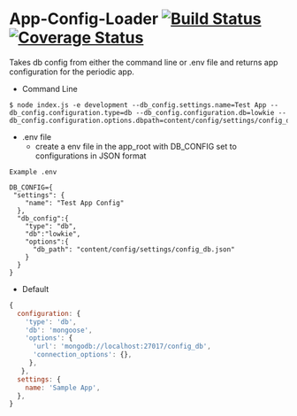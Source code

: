 # App-Config-Loader [![Build Status](https://travis-ci.com/digifi-io/app-config-loader.svg?token=1owHdFhQpzdjTsye6Ykz&branch=master)](https://travis-ci.com/digifi-io/app-config-loader) [![Coverage Status](https://coveralls.io/repos/github/digifi-io/app-config-loader/badge.svg?branch=master&t=5DBAAg)](https://coveralls.io/github/digifi-io/app-config-loader?branch=master)
Takes db config from either the command line or .env file and returns app configuration for the periodic app.
* Command Line
```
$ node index.js -e development --db_config.settings.name=Test App --db_config.configuration.type=db --db_config.configuration.db=lowkie --db_config.configuration.options.dbpath=content/config/settings/config_db.json
```
* .env file
  * create a env file in the app_root with DB_CONFIG set to configurations in JSON format
```
Example .env

DB_CONFIG={
 "settings": {
    "name": "Test App Config"
  }, 
  "db_config":{
    "type": "db", 
    "db":"lowkie", 
    "options":{
      "db_path": "content/config/settings/config_db.json"
    }
  }
}

```
* Default
``` javascript 
{
  configuration: {
    'type': 'db',
    'db': 'mongoose',
    'options': {
      'url': 'mongodb://localhost:27017/config_db',
      'connection_options': {},
     },
   },
  settings: {
    name: 'Sample App',
  },
}
 ```
